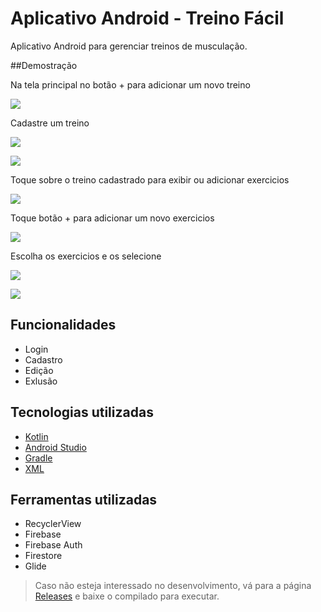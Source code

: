 # Aplicativo Android - Treino Fácil



Aplicativo Android para gerenciar treinos de musculação.

##Demostração

Na tela principal no botão + para adicionar um novo treino

![](https://github.com/thibbatista/firebase/blob/main/images/treino.jpg)

Cadastre um treino

![](https://github.com/thibbatista/firebase/blob/main/images/calendario.jpg)

![](https://github.com/thibbatista/firebase/blob/main/images/horario.jpg)

Toque sobre o treino cadastrado para exibir ou adicionar exercicios

![](https://github.com/thibbatista/firebase/blob/main/images/treino%20adicionado.jpg)

Toque botão + para adicionar um novo exercicios

![](https://github.com/thibbatista/firebase/blob/main/images/meus%20exercicios%20vazia.jpg)

Escolha os exercicios e os selecione

![](https://github.com/thibbatista/firebase/blob/main/images/lista%20exercicios.jpg)

![](https://github.com/thibbatista/firebase/blob/main/images/meus%20exercicios%20preenchida.jpg)


## Funcionalidades

* Login 
* Cadastro
* Edição
* Exlusão


## Tecnologias utilizadas

* [Kotlin](https://kotlinlang.org/) 
* [Android Studio](https://developer.android.com/studio) 
* [Gradle](https://gradle.org/) 
* [XML](https://fontawesome.com/) 

## Ferramentas utilizadas

* RecyclerView
* Firebase
* Firebase Auth
* Firestore
* Glide

> Caso não esteja interessado no desenvolvimento, vá para a página [Releases](https://github.com/thibbatista/firebase/releases) e baixe o compilado para executar.
